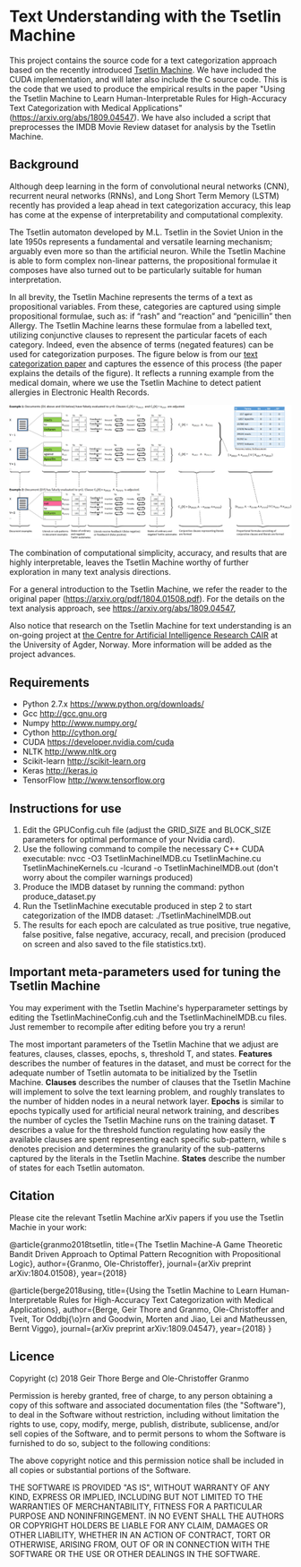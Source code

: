# Text Understanding with the Tsetlin Machine
This project contains the source code for a text categorization approach based on the recently introduced [Tsetlin Machine](https://arxiv.org/pdf/1804.01508.pdf). We have included the CUDA implementation, and will later also include the C source code. This is the code that we used to produce the empirical results in the paper "Using the Tsetlin Machine to Learn Human-Interpretable Rules for High-Accuracy Text Categorization with Medical Applications" (https://arxiv.org/abs/1809.04547). We have also included a script that preprocesses the IMDB Movie Review dataset for analysis by the Tsetlin Machine.

## Background
Although deep learning in the form of convolutional neural networks (CNN), recurrent neural networks (RNNs), and Long Short Term Memory (LSTM) recently has provided a leap ahead in text categorization accuracy, this leap has come at the expense of interpretability and computational complexity. 

The Tsetlin automaton developed by M.L. Tsetlin in the Soviet Union in the late 1950s represents a fundamental and versatile learning mechanism; arguably even more so than the artificial neuron. While the Tsetlin Machine is able to form complex non-linear patterns, the propositional formulae it composes have also turned out to be particularly suitable for human interpretation.

In all brevity, the Tsetlin Machine represents the terms of a text as propositional variables. From these, categories are captured using simple propositional formulae, such as:  if “rash” and “reaction” and “penicillin” then Allergy. The Tsetlin Machine learns these formulae from a labelled text, utilizing conjunctive clauses to represent the particular facets of each category.  Indeed, even the absence of terms (negated features) can be used for categorization purposes. The figure below is from our [text categorization paper](https://arxiv.org/abs/1809.04547) and captures the essence of this process (the paper explains the details of the figure). It reflects a running example from the medical domain, where we use the Tsetlin Machine to detect patient allergies in Electronic Health Records. 

![Figure 4](https://raw.githubusercontent.com/bluebyte9001/TextUnderstandingTsetlinMachine/master/Figure4.png)

The combination of computational simplicity, accuracy, and results that are highly interpretable, leaves the Tsetlin Machine worthy of further exploration in many text analysis directions.  

For a general introduction to the Tsetlin Machine, we refer the reader to the original paper (https://arxiv.org/pdf/1804.01508.pdf). For the details on the text analysis approach, see https://arxiv.org/abs/1809.04547, 

Also notice that research on the Tsetlin Machine for text understanding is an on-going project at [the Centre for Artificial Intelligence Research CAIR](https://cair.uia.no/) at the University of Agder, Norway. More information will be added as the project advances.

## Requirements
- Python 2.7.x https://www.python.org/downloads/
- Gcc http://gcc.gnu.org
- Numpy http://www.numpy.org/
- Cython http://cython.org/
- CUDA https://developer.nvidia.com/cuda
- NLTK http://www.nltk.org
- Scikit-learn http://scikit-learn.org
- Keras http://keras.io
- TensorFlow http://www.tensorflow.org

## Instructions for use
1. Edit the GPUConfig.cuh file (adjust the GRID_SIZE and BLOCK_SIZE parameters for optimal performance of your Nvidia card).
2. Use the following command to compile the necessary C++ CUDA executable:
nvcc -O3 TsetlinMachineIMDB.cu TsetlinMachine.cu TsetlinMachineKernels.cu -lcurand -o TsetlinMachineIMDB.out
(don't worry about the compiler warnings produced)
3. Produce the IMDB dataset by running the command:
python produce_dataset.py
4. Run the TsetlinMachine executable produced in step 2 to start categorization of the IMDB dataset:
./TsetlinMachineIMDB.out
5. The results for each epoch are calculated as true positive, true negative, false positive, false negative, accuracy, recall, and precision (produced on screen and also saved to the file statistics.txt).

## Important meta-parameters used for tuning the Tsetlin Machine
You may experiment with the Tsetlin Machine's hyperparameter settings by editing the TsetlinMachineConfig.cuh and the TsetlinMachineIMDB.cu files. Just remember to recompile after editing before you try a rerun!

The most important parameters of the Tsetlin Machine that we adjust are features, clauses, classes, epochs, s, threshold T, and states. **Features** describes the number of features in the dataset, and must be correct for the adequate number of Tsetlin automata to be initialized by the Tsetlin Machine. 
**Clauses** describes the number of clauses that the Tsetlin Machine will implement to solve the text learning problem, and roughly translates to the number of hidden nodes in a neural network layer. 
**Epochs** is similar to epochs typically used for artificial neural network training, and describes the number of cycles the Tsetlin Machine runs on the training dataset. 
**T** describes a value for the threshold function regulating how easily the available clauses are spent representing each specific sub-pattern, while s denotes precision and determines the granularity of the sub-patterns captured by the literals in the Tsetlin Machine. **States** describe the number of states for each Tsetlin automaton.

## Citation
Please cite the relevant Tsetlin Machine arXiv papers if you use the Tsetlin Machie in your work:

@article{granmo2018tsetlin, 
title={The Tsetlin Machine-A Game Theoretic Bandit Driven Approach to Optimal Pattern Recognition with Propositional Logic}, 
author={Granmo, Ole-Christoffer}, 
journal={arXiv preprint arXiv:1804.01508}, year={2018} 

@article{berge2018using,
  title={Using the Tsetlin Machine to Learn Human-Interpretable Rules for High-Accuracy Text Categorization with Medical Applications},
  author={Berge, Geir Thore and Granmo, Ole-Christoffer and Tveit, Tor Oddbj{\o}rn and Goodwin, Morten and Jiao, Lei and Matheussen,  
  Bernt Viggo},
  journal={arXiv preprint arXiv:1809.04547}, year={2018}
}

## Licence
Copyright (c) 2018 Geir Thore Berge and Ole-Christoffer Granmo

Permission is hereby granted, free of charge, to any person obtaining a copy of this software and associated documentation files (the "Software"), to deal in the Software without restriction, including without limitation the rights to use, copy, modify, merge, publish, distribute, sublicense, and/or sell copies of the Software, and to permit persons to whom the Software is furnished to do so, subject to the following conditions:

The above copyright notice and this permission notice shall be included in all copies or substantial portions of the Software.

THE SOFTWARE IS PROVIDED "AS IS", WITHOUT WARRANTY OF ANY KIND, EXPRESS OR IMPLIED, INCLUDING BUT NOT LIMITED TO THE WARRANTIES OF MERCHANTABILITY, FITNESS FOR A PARTICULAR PURPOSE AND NONINFRINGEMENT. IN NO EVENT SHALL THE AUTHORS OR COPYRIGHT HOLDERS BE LIABLE FOR ANY CLAIM, DAMAGES OR OTHER LIABILITY, WHETHER IN AN ACTION OF CONTRACT, TORT OR OTHERWISE, ARISING FROM, OUT OF OR IN CONNECTION WITH THE SOFTWARE OR THE USE OR OTHER DEALINGS IN THE SOFTWARE.
